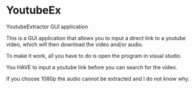 # YoutubeEx
YoutubeExtractor GUI application


This is a GUI application that allows you to input a direct link to a youtube video, which will then download the video and/or audio.

To make it work, all you have to do is open the program in visual studio.

You HAVE to input a youtube link before you can search for the video.

If you choose 1080p the audio cannot be extracted and I do not know why.
